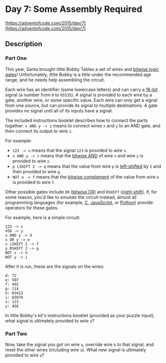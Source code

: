 # Day 7: Some Assembly Required

[https://adventofcode.com/2015/day/7](https://adventofcode.com/2015/day/7)

## Description

### Part One

This year, Santa brought little Bobby Tables a set of wires and
[bitwise logic gates](https://en.wikipedia.org/wiki/Bitwise_operation)!
Unfortunately, little Bobby is a little under the recommended age range, and he
needs help <span title="You had one of these as a kid, right?">assembling the
circuit</span>.

Each wire has an identifier (some lowercase letters) and can carry a
[16-bit](https://en.wikipedia.org/wiki/16-bit) signal (a number from `0` to
`65535`). A signal is provided to each wire by a gate, another wire, or some
specific value. Each wire can only get a signal from one source, but can provide
its signal to multiple destinations. A gate provides no signal until all of its
inputs have a signal.

The included instructions booklet describes how to connect the parts together:
`x AND y -> z` means to connect wires `x` and `y` to an AND gate, and then
connect its output to wire `z`.

For example:

- `123 -> x` means that the signal `123` is provided to wire `x`.
- `x AND y -> z` means that the
  [bitwise AND](https://en.wikipedia.org/wiki/Bitwise_operation#AND) of wire `x`
  and wire `y` is provided to wire `z`.
- `p LSHIFT 2 -> q` means that the value from wire `p` is
  [left-shifted](https://en.wikipedia.org/wiki/Logical_shift) by `2` and then
  provided to wire `q`.
- `NOT e -> f` means that the
  [bitwise complement](https://en.wikipedia.org/wiki/Bitwise_operation#NOT) of
  the value from wire `e` is provided to wire `f`.

Other possible gates include `OR`
([bitwise OR](https://en.wikipedia.org/wiki/Bitwise_operation#OR)) and `RSHIFT`
([right-shift](https://en.wikipedia.org/wiki/Logical_shift)). If, for some
reason, you'd like to _emulate_ the circuit instead, almost all programming
languages (for example,
[C](https://en.wikipedia.org/wiki/Bitwise_operations_in_C),
[JavaScript](https://developer.mozilla.org/en-US/docs/Web/JavaScript/Reference/Operators/Bitwise_Operators),
or [Python](https://wiki.python.org/moin/BitwiseOperators)) provide operators
for these gates.

For example, here is a simple circuit:

    123 -> x
    456 -> y
    x AND y -> d
    x OR y -> e
    x LSHIFT 2 -> f
    y RSHIFT 2 -> g
    NOT x -> h
    NOT y -> i

After it is run, these are the signals on the wires:

    d: 72
    e: 507
    f: 492
    g: 114
    h: 65412
    i: 65079
    x: 123
    y: 456

In little Bobby's kit's instructions booklet (provided as your puzzle input),
what signal is ultimately provided to _wire `a`_?

### Part Two

Now, take the signal you got on wire `a`, override wire `b` to that signal, and
reset the other wires (including wire `a`). What new signal is ultimately
provided to wire `a`?
